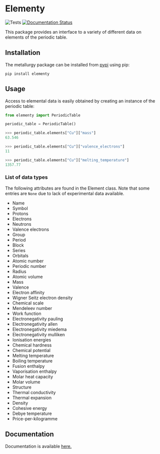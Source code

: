 # Elementy

![Tests](https://github.com/Robert-Forrest/elementy/actions/workflows/tests.yml/badge.svg)
[![Documentation Status](https://readthedocs.org/projects/elementy/badge/?version=latest)](https://elementy.readthedocs.io/en/latest/?badge=latest)

This package provides an interface to a variety of different data on elements of
the periodic table.

## Installation

The metallurgy package can be installed from
[pypi](https://pypi.org/project/elementy/) using pip:

``pip install elementy``

## Usage

Access to elemental data is easily obtained by creating an instance of the
periodic table:

```python
from elementy import PeriodicTable

periodic_table = PeriodicTable()

>>> periodic_table.elements["Cu"]["mass"]
63.546

>>> periodic_table.elements["Cu"]["valence_electrons"]
11

>>> periodic_table.elements["Cu"]["melting_temperature"]
1357.77
```

### List of data types

The following attributes are found in the Element class. Note that some entries
are `None` due to lack of experimental data available. 

- Name
- Symbol
- Protons
- Electrons
- Neutrons
- Valence electrons
- Group
- Period
- Block
- Series
- Orbitals
- Atomic number
- Periodic number
- Radius
- Atomic volume
- Mass
- Valence
- Electron affinity
- Wigner Seitz electron density
- Chemical scale
- Mendeleev number
- Work function
- Electronegativity pauling
- Electronegativity allen
- Electronegativity miedema
- Electronegativity mulliken
- Ionisation energies
- Chemical hardness
- Chemical potential
- Melting temperature
- Boiling temperature
- Fusion enthalpy
- Vaporisation enthalpy
- Molar heat capacity
- Molar volume
- Structure
- Thermal conductivity
- Thermal expansion
- Density
- Cohesive energy
- Debye temperature
- Price-per-kilogramme

## Documentation

Documentation is available [here.](https://elementy.readthedocs.io/en/latest/api.html)
